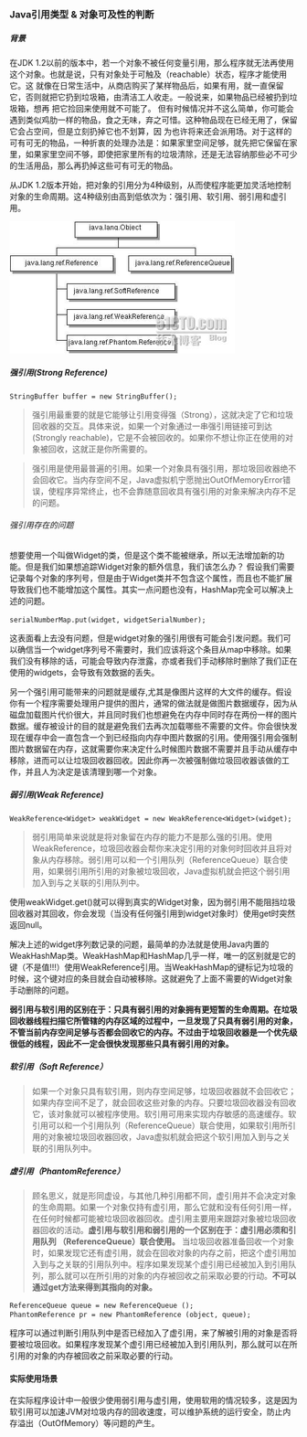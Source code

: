 
### Java引用类型 & 对象可及性的判断

##### 背景

在JDK 1.2以前的版本中，若一个对象不被任何变量引用，那么程序就无法再使用这个对象。也就是说，只有对象处于可触及（reachable）状态，程序才能使用它。这 就像在日常生活中，从商店购买了某样物品后，如果有用，就一直保留它，否则就把它扔到垃圾箱，由清洁工人收走。一般说来，如果物品已经被扔到垃圾箱，想再 把它捡回来使用就不可能了。 但有时候情况并不这么简单，你可能会遇到类似鸡肋一样的物品，食之无味，弃之可惜。这种物品现在已经无用了，保留它会占空间，但是立刻扔掉它也不划算，因 为也许将来还会派用场。对于这样的可有可无的物品，一种折衷的处理办法是：如果家里空间足够，就先把它保留在家里，如果家里空间不够，即使把家里所有的垃圾清除，还是无法容纳那些必不可少的生活用品，那么再扔掉这些可有可无的物品。 

从JDK 1.2版本开始，把对象的引用分为4种级别，从而使程序能更加灵活地控制对象的生命周期。这4种级别由高到低依次为：强引用、软引用、弱引用和虚引用。

![引用的层级结构图](https://raw.githubusercontent.com/tediousbaby/Resources/master/pictures/java/reference.jpg)


##### 强引用(Strong Reference)

```
StringBuffer buffer = new StringBuffer();
```

>强引用最重要的就是它能够让引用变得强（Strong），这就决定了它和垃圾回收器的交互。具体来说，如果一个对象通过一串强引用链接可到达(Strongly reachable)，它是不会被回收的。如果你不想让你正在使用的对象被回收，这就正是你所需要的。  

>强引用是使用最普遍的引用。如果一个对象具有强引用，那垃圾回收器绝不会回收它。当内存空间不足，Java虚拟机宁愿抛出OutOfMemoryError错误，使程序异常终止，也不会靠随意回收具有强引用的对象来解决内存不足的问题。

###### 强引用存在的问题

想要使用一个叫做Widget的类，但是这个类不能被继承，所以无法增加新的功能。但是我们如果想追踪Widget对象的额外信息，我们该怎么办？ 假设我们需要记录每个对象的序列号，但是由于Widget类并不包含这个属性，而且也不能扩展导致我们也不能增加这个属性。其实一点问题也没有，HashMap完全可以解决上述的问题。
  
`serialNumberMap.put(widget, widgetSerialNumber);`
  
这表面看上去没有问题，但是widget对象的强引用很有可能会引发问题。我们可以确信当一个widget序列号不需要时，我们应该将这个条目从map中移除。如果我们没有移除的话，可能会导致内存泄露，亦或者我们手动移除时删除了我们正在使用的widgets，会导致有效数据的丢失。

另一个强引用可能带来的问题就是缓存,尤其是像图片这样的大文件的缓存。假设你有一个程序需要处理用户提供的图片，通常的做法就是做图片数据缓存，因为从磁盘加载图片代价很大，并且同时我们也想避免在内存中同时存在两份一样的图片数据。缓存被设计的目的就是避免我们去再次加载哪些不需要的文件。你会很快发现在缓存中会一直包含一个到已经指向内存中图片数据的引用。使用强引用会强制图片数据留在内存，这就需要你来决定什么时候图片数据不需要并且手动从缓存中移除，进而可以让垃圾回收器回收。因此你再一次被强制做垃圾回收器该做的工作，并且人为决定是该清理到哪一个对象。


##### 弱引用(Weak Reference)

`WeakReference<Widget> weakWidget = new WeakReference<Widget>(widget);`

>弱引用简单来说就是将对象留在内存的能力不是那么强的引用。使用WeakReference，垃圾回收器会帮你来决定引用的对象何时回收并且将对象从内存移除。弱引用可以和一个引用队列（ReferenceQueue）联合使用，如果弱引用所引用的对象被垃圾回收，Java虚拟机就会把这个弱引用加入到与之关联的引用队列中。

使用weakWidget.get()就可以得到真实的Widget对象，因为弱引用不能阻挡垃圾回收器对其回收，你会发现（当没有任何强引用到widget对象时）使用get时突然返回null。

解决上述的widget序列数记录的问题，最简单的办法就是使用Java内置的WeakHashMap类。WeakHashMap和HashMap几乎一样，唯一的区别就是它的键（不是值!!!）使用WeakReference引用。当WeakHashMap的键标记为垃圾的时候，这个键对应的条目就会自动被移除。这就避免了上面不需要的Widget对象手动删除的问题。

**弱引用与软引用的区别在于：只具有弱引用的对象拥有更短暂的生命周期。在垃圾回收器线程扫描它所管辖的内存区域的过程中，一旦发现了只具有弱引用的对象，不管当前内存空间足够与否都会回收它的内存。不过由于垃圾回收器是一个优先级很低的线程，因此不一定会很快发现那些只具有弱引用的对象。**


##### 软引用（Soft Reference）

>如果一个对象只具有软引用，则内存空间足够，垃圾回收器就不会回收它；如果内存空间不足了，就会回收这些对象的内存。只要垃圾回收器没有回收它，该对象就可以被程序使用。软引用可用来实现内存敏感的高速缓存。软引用可以和一个引用队列（ReferenceQueue）联合使用，如果软引用所引用的对象被垃圾回收器回收，Java虚拟机就会把这个软引用加入到与之关联的引用队列中。


##### 虚引用（PhantomReference）

>顾名思义，就是形同虚设，与其他几种引用都不同，虚引用并不会决定对象的生命周期。如果一个对象仅持有虚引用，那么它就和没有任何引用一样，在任何时候都可能被垃圾回收器回收。虚引用主要用来跟踪对象被垃圾回收器回收的活动。**虚引用与软引用和弱引用的一个区别在于：虚引用必须和引用队列 （ReferenceQueue）联合使用。** 当垃圾回收器准备回收一个对象时，如果发现它还有虚引用，就会在回收对象的内存之前，把这个虚引用加入到与之关联的引用队列中。程序如果发现某个虚引用已经被加入到引用队列，那么就可以在所引用的对象的内存被回收之前采取必要的行动。**不可以通过get方法来得到其指向的对象。**

```
ReferenceQueue queue = new ReferenceQueue ();  
PhantomReference pr = new PhantomReference (object, queue);  
```

程序可以通过判断引用队列中是否已经加入了虚引用，来了解被引用的对象是否将要被垃圾回收。如果程序发现某个虚引用已经被加入到引用队列，那么就可以在所引用的对象的内存被回收之前采取必要的行动。


#### 实际使用场景

在实际程序设计中一般很少使用弱引用与虚引用，使用软用的情况较多，这是因为软引用可以加速JVM对垃圾内存的回收速度，可以维护系统的运行安全，防止内存溢出（OutOfMemory）等问题的产生。

